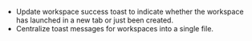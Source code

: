 - Update workspace success toast to indicate whether the workspace has launched in a new tab or just been created.
- Centralize toast messages for workspaces into a single file.
